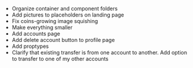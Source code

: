 - Organize container and component folders
- Add pictures to placeholders on landing page
- Fix coins-growing image squishing
- Make everything smaller
- Add accounts page
- Add delete account button to profile page
- Add proptypes
- Clarify that existing transfer is from one account to another.  Add option to transfer to one of my other accounts